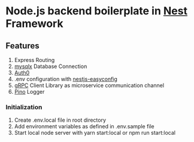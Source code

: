 # Node.js backend boilerplate in [Nest](https://nestjs.com/) Framework

## Features 

1. Express Routing
2. [mysqlx](https://www.npmjs.com/package/mysqlx) Database Connection
3. [Auth0](https://auth0.com/)
4. .env configuration with [nestjs-easyconfig](https://www.npmjs.com/package/nestjs-easyconfig)
5. [gRPC](https://grpc.io/) Client Library as microservice communication channel
6. [Pino](https://getpino.io/) Logger
  
### Initialization

1. Create .env.local file in root directory
2. Add environment variables as defined in .env.sample file
3. Start local node server with yarn start:local or npm run start:local
